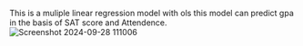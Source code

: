 This is a muliple linear regression model with ols 
this model  can predict gpa in the basis of SAT score and Attendence.
![Screenshot 2024-09-28 111006](https://github.com/user-attachments/assets/baa9024d-d327-487b-9dc8-9177fd004dd0)
